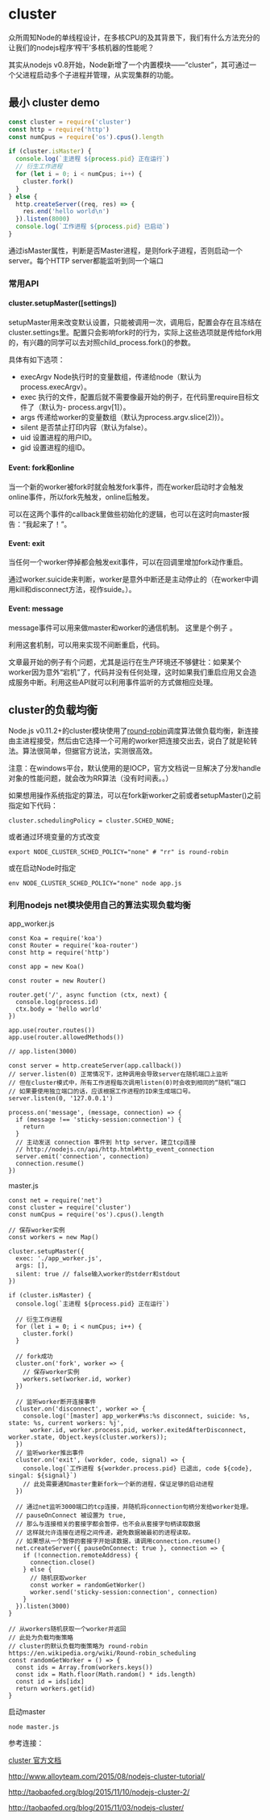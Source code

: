 # cluster

众所周知Node的单线程设计，在多核CPU的及其背景下，我们有什么方法充分的让我们的nodejs程序‘榨干’多核机器的性能呢？

其实从nodejs v0.8开始，Node新增了一个内置模块——“cluster”，其可通过一个父进程启动多个子进程并管理，从实现集群的功能。

## 最小 cluster demo

```js
const cluster = require('cluster')
const http = require('http')
const numCpus = require('os').cpus().length

if (cluster.isMaster) {
  console.log(`主进程 ${process.pid} 正在运行`)
  // 衍生工作进程
  for (let i = 0; i < numCpus; i++) {
    cluster.fork()
  }
} else {
  http.createServer((req, res) => {
    res.end('hello world\n')
  }).listen(8000)
  console.log(`工作进程 ${process.pid} 已启动`)
}

```

通过isMaster属性，判断是否Master进程，是则fork子进程，否则启动一个server。每个HTTP server都能监听到同一个端口

### 常用API

#### cluster.setupMaster([settings])

setupMaster用来改变默认设置，只能被调用一次，调用后，配置会存在且冻结在cluster.settings里。配置只会影响fork时的行为，实际上这些选项就是传给fork用的，有兴趣的同学可以去对照child_process.fork()的参数。

具体有如下选项：

- execArgv Node执行时的变量数组，传递给node（默认为process.execArgv）。
- exec 执行的文件，配置后就不需要像最开始的例子，在代码里require目标文件了（默认为- process.argv[1]）。
- args 传递给worker的变量数组（默认为process.argv.slice(2))）。
- silent 是否禁止打印内容（默认为false）。
- uid 设置进程的用户ID。
- gid 设置进程的组ID。


#### Event: fork和online

当一个新的worker被fork时就会触发fork事件，而在worker启动时才会触发online事件，所以fork先触发，online后触发。

可以在这两个事件的callback里做些初始化的逻辑，也可以在这时向master报告：“我起来了！”。

#### Event: exit

当任何一个worker停掉都会触发exit事件，可以在回调里增加fork动作重启。

通过worker.suicide来判断，worker是意外中断还是主动停止的（在worker中调用kill和disconnect方法，视作suide。）。

#### Event: message

message事件可以用来做master和worker的通信机制。 这里是个例子 。

利用这套机制，可以用来实现不间断重启，代码。

文章最开始的例子有个问题，尤其是运行在生产环境还不够健壮：如果某个worker因为意外“宕机”了，代码并没有任何处理，这时如果我们重启应用又会造成服务中断。利用这些API就可以利用事件监听的方式做相应处理。


## cluster的负载均衡

Node.js v0.11.2+的cluster模块使用了[round-robin](https://en.wikipedia.org/wiki/Round-robin_scheduling)调度算法做负载均衡，新连接由主进程接受，然后由它选择一个可用的worker把连接交出去，说白了就是轮转法。算法很简单，但据官方说法，实测很高效。


注意：在windows平台，默认使用的是IOCP，官方文档说一旦解决了分发handle对象的性能问题，就会改为RR算法（没有时间表。。）

如果想用操作系统指定的算法，可以在fork新worker之前或者setupMaster()之前指定如下代码：

```
cluster.schedulingPolicy = cluster.SCHED_NONE;
```

或者通过环境变量的方式改变

```
export NODE_CLUSTER_SCHED_POLICY="none" # "rr" is round-robin
```

或在启动Node时指定

```
env NODE_CLUSTER_SCHED_POLICY="none" node app.js
```

### 利用nodejs net模块使用自己的算法实现负载均衡

app_worker.js

```
const Koa = require('koa')
const Router = require('koa-router')
const http = require('http')

const app = new Koa()

const router = new Router()

router.get('/', async function (ctx, next) {
  console.log(process.id)
  ctx.body = 'hello world'
})

app.use(router.routes())
app.use(router.allowedMethods())

// app.listen(3000)

const server = http.createServer(app.callback())
// server.listen(0) 正常情况下，这种调用会导致server在随机端口上监听
// 但在cluster模式中，所有工作进程每次调用listen(0)时会收到相同的“随机”端口
// 如果要使用独立端口的话，应该根据工作进程的ID来生成端口号。
server.listen(0, '127.0.0.1')

process.on('message', (message, connection) => {
  if (message !== 'sticky-session:connection') {
    return
  }
  // 主动发送 connection 事件到 http server，建立tcp连接
  // http://nodejs.cn/api/http.html#http_event_connection
  server.emit('connection', connection)
  connection.resume()
})

````

master.js

```
const net = require('net')
const cluster = require('cluster')
const numCpus = require('os').cpus().length

// 保存worker实例
const workers = new Map()

cluster.setupMaster({
  exec: './app_worker.js',
  args: [],
  silent: true // false输入worker的stderr和stdout
})

if (cluster.isMaster) {
  console.log(`主进程 ${process.pid} 正在运行`)

  // 衍生工作进程
  for (let i = 0; i < numCpus; i++) {
    cluster.fork()
  }

  // fork成功
  cluster.on('fork', worker => {
    // 保存worker实例
    workers.set(worker.id, worker)
  })

  // 监听worker断开连接事件
  cluster.on('disconnect', worker => {
    console.log('[master] app_worker#%s:%s disconnect, suicide: %s, state: %s, current workers: %j',
      worker.id, worker.process.pid, worker.exitedAfterDisconnect, worker.state, Object.keys(cluster.workers));
  })
  // 监听worker推出事件
  cluster.on('exit', (workder, code, signal) => {
    console.log(`工作进程 ${workder.process.pid} 已退出, code ${code}, singal: ${signal}`)
    // 此处需要通知master重新fork一个新的进程，保证足够的启动进程
  })

  // 通过net监听3000端口的tcp连接，并随机将connection句柄分发给worker处理。
  // pauseOnConnect 被设置为 true,
  // 那么与连接相关的套接字都会暂停，也不会从套接字句柄读取数据
  // 这样就允许连接在进程之间传递，避免数据被最初的进程读取。
  // 如果想从一个暂停的套接字开始读数据，请调用connection.resume()
  net.createServer({ pauseOnConnect: true }, connection => {
    if (!connection.remoteAddress) {
      connection.close()
    } else {
      // 随机获取worker
      const worker = randomGetWorker()
      worker.send('sticky-session:connection', connection)
    }
  }).listen(3000)
}

// 从workers随机获取一个worker并返回
// 此处为负载均衡策略
// cluster的默认负载均衡策略为 round-robin https://en.wikipedia.org/wiki/Round-robin_scheduling
const randomGetWorker = () => {
  const ids = Array.from(workers.keys())
  const idx = Math.floor(Math.random() * ids.length)
  const id = ids[idx]
  return workers.get(id)
}

```

启动master

```
node master.js
```

参考连接： 


[cluster 官方文档](https://nodejs.org/dist/latest-v8.x/docs/api/cluster.html)

http://www.alloyteam.com/2015/08/nodejs-cluster-tutorial/

http://taobaofed.org/blog/2015/11/10/nodejs-cluster-2/

http://taobaofed.org/blog/2015/11/03/nodejs-cluster/